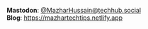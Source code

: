 **Mastodon**: [@MazharHussain@techhub.social](https://techhub.social/@MazharHussain) <br>
**Blog**: <https://mazhartechtips.netlify.app> <br>
